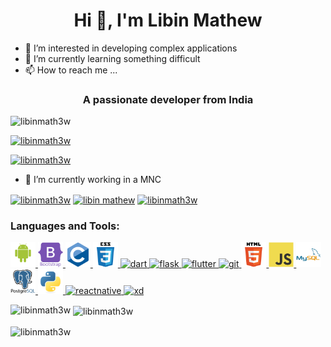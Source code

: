 <h1 align="center">Hi 👋, I'm Libin Mathew</h1>

- 👀 I’m interested in developing complex applications
- 🌱 I’m currently learning something difficult
- 📫 How to reach me ...

<!---
libinmath3w/libinmath3w is a ✨ special ✨ repository because its `README.md` (this file) appears on your GitHub profile.
You can click the Preview link to take a look at your changes.
--->

<h3 align="center">A passionate developer from India</h3>

<p align="left"> <img src="https://komarev.com/ghpvc/?username=libinmath3w&label=Profile%20views&color=0e75b6&style=flat" alt="libinmath3w" /> </p>

<p align="left"> <a href="https://github.com/ryo-ma/github-profile-trophy"><img src="https://github-profile-trophy.vercel.app/?username=libinmath3w" alt="libinmath3w" /></a> </p>

<p align="left"> <a href="https://twitter.com/libinmathew009" target="blank"><img src="https://img.shields.io/twitter/follow/ajmalpk6?logo=twitter&style=for-the-badge" alt="libinmath3w" /></a> </p>

- 🌱 I’m currently working in a MNC

<p align="left">
<a href="https://twitter.com/libinmathew009" target="blank"><img align="center" src="https://cdn.jsdelivr.net/npm/simple-icons@3.0.1/icons/twitter.svg" alt="libinmath3w" height="30" width="40" /></a>
<a href="https://www.linkedin.com/in/libinmath3w" target="blank"><img align="center" src="https://cdn.jsdelivr.net/npm/simple-icons@3.0.1/icons/linkedin.svg" alt="libin mathew" height="30" width="40" /></a>
<a href="https://instagram.com/libin_mathew" target="blank"><img align="center" src="https://cdn.jsdelivr.net/npm/simple-icons@3.0.1/icons/instagram.svg" alt="libinmath3w" height="30" width="40" /></a>
</p>

<h3 align="left">Languages and Tools:</h3>
<p align="left"> <a href="https://developer.android.com" target="_blank"> <img src="https://raw.githubusercontent.com/devicons/devicon/master/icons/android/android-original-wordmark.svg" alt="android" width="40" height="40"/> </a> <a href="https://getbootstrap.com" target="_blank"> <img src="https://raw.githubusercontent.com/devicons/devicon/master/icons/bootstrap/bootstrap-plain-wordmark.svg" alt="bootstrap" width="40" height="40"/> </a> <a href="https://www.cprogramming.com/" target="_blank"> <img src="https://raw.githubusercontent.com/devicons/devicon/master/icons/c/c-original.svg" alt="c" width="40" height="40"/> </a> <a href="https://www.w3schools.com/css/" target="_blank"> <img src="https://raw.githubusercontent.com/devicons/devicon/master/icons/css3/css3-original-wordmark.svg" alt="css3" width="40" height="40"/> </a> <a href="https://dart.dev" target="_blank"> <img src="https://www.vectorlogo.zone/logos/dartlang/dartlang-icon.svg" alt="dart" width="40" height="40"/> </a> <a href="https://flask.palletsprojects.com/" target="_blank"> <img src="https://www.vectorlogo.zone/logos/pocoo_flask/pocoo_flask-icon.svg" alt="flask" width="40" height="40"/> </a> <a href="https://flutter.dev" target="_blank"> <img src="https://www.vectorlogo.zone/logos/flutterio/flutterio-icon.svg" alt="flutter" width="40" height="40"/> </a> <a href="https://git-scm.com/" target="_blank"> <img src="https://www.vectorlogo.zone/logos/git-scm/git-scm-icon.svg" alt="git" width="40" height="40"/> </a> <a href="https://www.w3.org/html/" target="_blank"> <img src="https://raw.githubusercontent.com/devicons/devicon/master/icons/html5/html5-original-wordmark.svg" alt="html5" width="40" height="40"/> </a> <a href="https://developer.mozilla.org/en-US/docs/Web/JavaScript" target="_blank"> <img src="https://raw.githubusercontent.com/devicons/devicon/master/icons/javascript/javascript-original.svg" alt="javascript" width="40" height="40"/> </a> <a href="https://www.mysql.com/" target="_blank"> <img src="https://raw.githubusercontent.com/devicons/devicon/master/icons/mysql/mysql-original-wordmark.svg" alt="mysql" width="40" height="40"/> </a> <a href="https://www.postgresql.org" target="_blank"> <img src="https://raw.githubusercontent.com/devicons/devicon/master/icons/postgresql/postgresql-original-wordmark.svg" alt="postgresql" width="40" height="40"/> </a> <a href="https://www.python.org" target="_blank"> <img src="https://raw.githubusercontent.com/devicons/devicon/master/icons/python/python-original.svg" alt="python" width="40" height="40"/> </a> <a href="https://reactnative.dev/" target="_blank"> <img src="https://reactnative.dev/img/header_logo.svg" alt="reactnative" width="40" height="40"/> </a> <a href="https://www.adobe.com/products/xd.html" target="_blank"> <img src="https://cdn.worldvectorlogo.com/logos/adobe-xd.svg" alt="xd" width="40" height="40"/> </a> </p>

<p><img align="left" src="https://github-readme-stats.vercel.app/api/top-langs?username=libinmath3w&show_icons=true&locale=en&layout=compact" alt="libinmath3w" /></p>

<p>&nbsp;<img align="center" src="https://github-readme-stats.vercel.app/api?username=libinmath3w&show_icons=true&locale=en" alt="libinmath3w" /></p>

<p><img align="center" src="https://github-readme-streak-stats.herokuapp.com/?user=libinmath3w&" alt="libinmath3w" /></p>
